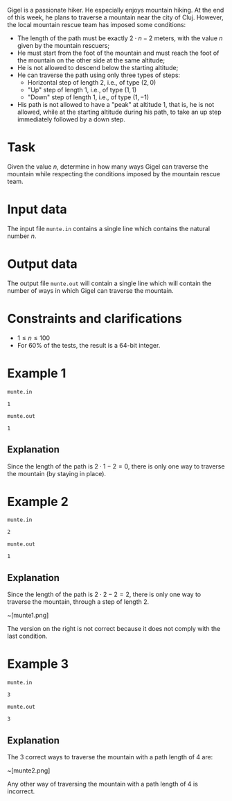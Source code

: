 Gigel is a passionate hiker. He especially enjoys mountain hiking. At the end of this week, he plans to traverse a mountain near the city of Cluj. However, the local mountain rescue team has imposed some conditions:

* The length of the path must be exactly $2 \cdot n - 2$ meters, with the value $n$ given by the mountain rescuers;
* He must start from the foot of the mountain and must reach the foot of the mountain on the other side at the same altitude;
* He is not allowed to descend below the starting altitude;
* He can traverse the path using only three types of steps:
    * Horizontal step of length $2$, i.e., of type $(2, 0)$
    * "Up" step of length $1$, i.e., of type $(1, 1)$
    * "Down" step of length $1$, i.e., of type $(1, -1)$
* His path is not allowed to have a "peak" at altitude $1$, that is, he is not allowed, while at the starting altitude during his path, to take an up step immediately followed by a down step.

# Task

Given the value $n$, determine in how many ways Gigel can traverse the mountain while respecting the conditions imposed by the mountain rescue team.

# Input data

The input file `munte.in` contains a single line which contains the natural number $n$.

# Output data

The output file `munte.out` will contain a single line which will contain the number of ways in which Gigel can traverse the mountain.

# Constraints and clarifications

* $1 \leq n \leq 100$
* For $60 \%$ of the tests, the result is a $64$-bit integer.

# Example 1

`munte.in`
```
1
```

`munte.out`
```
1
```

## Explanation

Since the length of the path is $2 \cdot 1 - 2 = 0$, there is only one way to traverse the mountain (by staying in place).

# Example 2

`munte.in`
```
2
```

`munte.out`
```
1
```

## Explanation

Since the length of the path is $2 \cdot 2 - 2 = 2$, there is only one way to traverse the mountain, through a step of length $2$.

~[munte1.png]

The version on the right is not correct because it does not comply with the last condition.

# Example 3

`munte.in`
```
3
```

`munte.out`
```
3
```

## Explanation

The $3$ correct ways to traverse the mountain with a path length of $4$ are:

~[munte2.png]

Any other way of traversing the mountain with a path length of $4$ is incorrect.